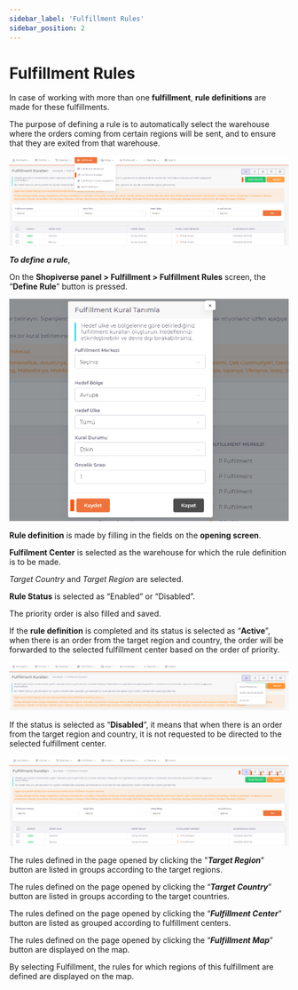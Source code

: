 ```yaml
---
sidebar_label: 'Fulfillment Rules'
sidebar_position: 2
---
```


# Fulfillment Rules

In case of working with more than one **fulfillment**, **rule definitions** are made for these fulfillments.

The purpose of defining a rule is to automatically select the warehouse where the orders coming from certain regions will be sent, and to ensure that they are exited from that warehouse.

![FulfillmentRuleDefinition](../fulfillment/img/RuleDefinition.png)

***To define a rule***,

On the **Shopiverse panel > Fulfillment > Fulfillment Rules** screen, the “**Define Rule**” button is pressed.

![FulfillmentRuleDefinitionSave](../fulfillment/img/RuleDefinitionSave.png)

**Rule definition** is made by filling in the fields on the **opening screen**.

**Fulfilment Center** is selected as the warehouse for which the rule definition is to be made.

*Target Country* and *Target Region* are selected.

**Rule Status** is selected as “Enabled” or “Disabled”.

The priority order is also filled and saved.

If the **rule definition** is completed and its status is selected as “**Active**”, when there is an order from the target region and country, the order will be forwarded to the selected fulfillment center based on the order of priority.

![FulfillmentRuleDefinitionSaveDel](../fulfillment/img/RuleDefinitionSaveDel.png)

If the status is selected as “**Disabled**”, it means that when there is an order from the target region and country, it is not requested to be directed to the selected fulfillment center.

![FulfillmentList](../fulfillment/img/fulfillmentlist.png)

The rules defined in the page opened by clicking the "***Target Region***" button are listed in groups according to the target regions.

The rules defined on the page opened by clicking the “***Target Country***” button are listed in groups according to the target countries.

The rules defined on the page opened by clicking the “***Fulfillment Center***” button are listed as grouped according to fulfillment centers.

The rules defined on the page opened by clicking the “***Fulfillment Map***” button are displayed on the map.

By selecting Fulfillment, the rules for which regions of this fulfillment are defined are displayed on the map.










